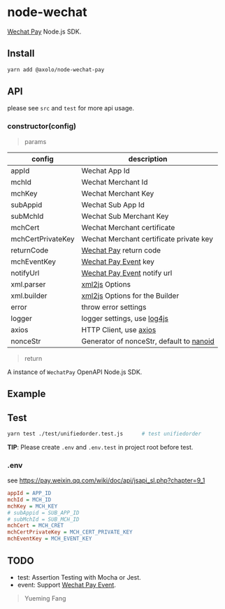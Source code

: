 # node-wechat

[Wechat Pay] Node.js SDK.

## Install

```bash
yarn add @axolo/node-wechat-pay
```

## API

please see `src` and `test` for more api usage.

### constructor(config)

> params

|      config       |                description                 |
| ----------------- | ------------------------------------------ |
| appId             | Wechat App Id                              |
| mchId             | Wechat Merchant Id                         |
| mchKey            | Wechat Merchant Key                        |
| subAppid          | Wechat Sub App Id                          |
| subMchId          | Wechat Sub Merchant Key                    |
| mchCert           | Wechat Merchant certificate                |
| mchCertPrivateKey | Wechat Merchant certificate private key    |
| returnCode        | [Wechat Pay] return code                   |
| mchEventKey       | [Wechat Pay Event] key                     |
| notifyUrl         | [Wechat Pay Event] notify url              |
| xml.parser        | [xml2js] Options                           |
| xml.builder       | [xml2js] Options for the Builder           |
| error             | throw error settings                       |
| logger            | logger settings, use [log4js]              |
| axios             | HTTP Client, use [axios]                   |
| nonceStr          | Generator of nonceStr, default to [nanoid] |

> return

A instance of `WechatPay` OpenAPI Node.js SDK.

## Example

## Test

```bash
yarn test ./test/unifiedorder.test.js      # test unifiedorder
```

**TIP**: Please create `.env` and `.env.test` in project root before test.

### .env

see https://pay.weixin.qq.com/wiki/doc/api/jsapi_sl.php?chapter=9_1

```ini
appId = APP_ID
mchId = MCH_ID
mchKey = MCH_KEY
# subAppid = SUB_APP_ID
# subMchId = SUB_MCH_ID
mchCert = MCH_CRET
mchCertPrivateKey = MCH_CERT_PRIVATE_KEY
mchEventKey = MCH_EVENT_KEY
```

## TODO

- test: Assertion Testing with Mocha or Jest.
- event: Support [Wechat Pay Event].

> Yueming Fang

[Wechat Pay]: https://pay.weixin.qq.com/wiki/doc/api/index.html
[Wechat Pay Event]: https://pay.weixin.qq.com/wiki/doc/api/jsapi.php?chapter=9_7&index=8
[axios]: https://github.com/axios/axios
[log4js]: https://log4js-node.github.io/log4js-node
[xml2js]: https://github.com/Leonidas-from-XIV/node-xml2js
[nanoid]: https://github.com/ai/nanoid
